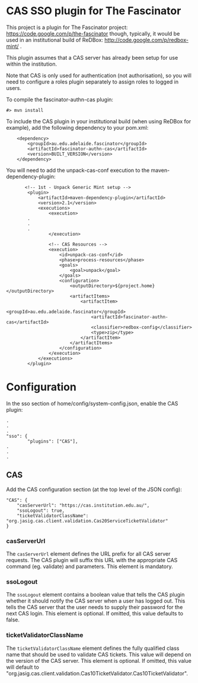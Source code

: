 CAS SSO plugin for The Fascinator
====================

This project is a plugin for The Fascinator project: https://code.google.com/p/the-fascinator
though, typically, it would be used in an institutional build of ReDBox: http://code.google.com/p/redbox-mint/ .

This plugin assumes that a CAS server has already been setup for use within the institution.

Note that CAS is only used for authentication (not authorisation), so you will need to configure a
roles plugin separately to assign roles to logged in users.

To compile the fascinator-authn-cas plugin:

	#> mvn install

To include the CAS plugin in your institutional build (when using ReDBox for example),
add the following dependency to your pom.xml:

		<dependency>
		    <groupId>au.edu.adelaide.fascinator</groupId>
		    <artifactId>fascinator-authn-cas</artifactId>
		    <version>BUILT_VERSION</version>
		</dependency>

You will need to add the unpack-cas-conf execution to the maven-dependency-plugin:

           <!-- 1st - Unpack Generic Mint setup -->
            <plugin>
                <artifactId>maven-dependency-plugin</artifactId>
                <version>2.1</version>
                <executions>
                    <execution>
			.
			.
			.
                    </execution>

					<!-- CAS Resources -->
					<execution>
						<id>unpack-cas-conf</id>
						<phase>process-resources</phase>
						<goals>
							<goal>unpack</goal>
						</goals>
						<configuration>
							<outputDirectory>${project.home}</outputDirectory>
							<artifactItems>
								<artifactItem>
								    <groupId>au.edu.adelaide.fascinator</groupId>
								    <artifactId>fascinator-authn-cas</artifactId>
									<classifier>redbox-config</classifier>
									<type>zip</type>
								</artifactItem>
							</artifactItems>
						</configuration>
					</execution>
                </executions>
            </plugin>

Configuration
====

In the sso section of home/config/system-config.json, enable the CAS plugin:

	.
	.
	.
	"sso": {
        	"plugins": ["CAS"],
	.
	.
	.

CAS
---

Add the CAS configuration section (at the top level of the JSON config):

    "CAS": {
        "casServerUrl": "https://cas.institution.edu.au/",
        "ssoLogout": true,
        "ticketValidatorClassName": "org.jasig.cas.client.validation.Cas20ServiceTicketValidator"
    }

### casServerUrl
The `casServerUrl` element defines the URL prefix for all CAS server requests. The CAS plugin will suffix
this URL with the appropriate CAS command (eg. validate) and parameters. This element is mandatory.

### ssoLogout
The `ssoLogout` element contains a boolean value that tells the CAS plugin whether it should notify the
CAS server when a user has logged out. This tells the CAS server that the user needs to supply their password
for the next CAS login. This element is optional. If omitted, this value defaults to false.

### ticketValidatorClassName
The `ticketValidatorClassName` element defines the fully qualified class name that should be used to
validate CAS tickets. This value will depend on the version of the CAS server. This element is optional.
If omitted, this value will default to "org.jasig.cas.client.validation.Cas10TicketValidator.Cas10TicketValidator".
